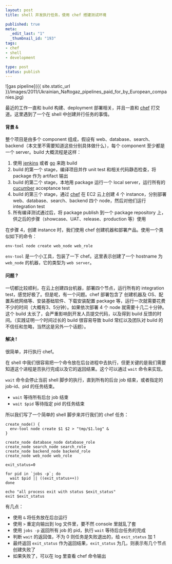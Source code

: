 ```yaml
---
layout: post
title: shell 并发执行任务，使用 chef 搭建测试环境

published: true
meta:
  _edit_last: "1"
  _thumbnail_id: "193"
tags:
- chef
- shell
- development

type: post
status: publish
---
```

![gas pipeline]({{ site.static_url }}/images/2011/Ukrainian_Naftogaz_pipelines_paid_for_by_European_companies.jpg)

最近的工作一直和 build 构建、deployment 部署相关，并且一直和 [chef](http://www.opscode.com/chef/) 打交道。这里遇到了一个在 shell 中创建并行任务的事情。

#### 背景 &

整个项目是由多个 component 组成，假设有 web、database、search、backend（本文里不需要知道这些分别具体做什么），每个 component 至少都是一个 server。build 大概流程是这样：

1. 使用 [jenkins](http://jenkins-ci.org/) 或者 [go](http://www.thoughtworks-studios.com/go-agile-release-management) 来跑 build
2. build 的第一个 stage，编译项目并作 unit test 和相关代码静态检查，将 package 作为 artifact 输出
3. build 的第二个 stage，本地用 package 运行一个 local server，运行所有的 [cucumber](http://cukes.info/) acceptance test
4. build 的第三个 stage，通过 [chef](http://www.opscode.com/chef/) 在 EC2 云上创建 4 个 instance，分别部署 web、database、search、backend 四个 node，然后对他们运行 integration test
5. 所有编译测试通过后，将 package publish 到一个 package repository 上，供之后的步骤（showcase、UAT、release、production 等）使用

在步骤 4，创建 instance 时，我们使用 chef 创建机器和部署产品。使用一个类似如下的命令：

    env-tool node create web_node web_role

`env-tool` 是一个小工具，包装了一下 chef。这里表示创建了一个 hostname 为 `web_node` 的机器，它的类型为 `web server`。

#### 问题 ?

一切都比较顺利，在云上创建四台机器，部署四个节点，运行所有的 integration test，感觉好极了。但是呢，有一个问题。chef 部署包含了 创建机器及 OS、配置系统网络等、安装基础软件、下载安装配置 package 等，运行一次就需要花费不少的时间（大概有3、5分钟）。如果依次部署 4 个 node 就需要十几二十分钟。这个 build 太长了，会严重影响到开发人员提交代码，以及得到 build 反馈的时间。（实践证明一个时间过长的 build 很容易导致 build 常红以及团队对 build 的不信任和忽略，当然这是另外一个话题）。

#### 解决 !

很简单，并行执行 chef。

在 shell 中我们很容易把一个命令放在后台进程中去执行，但更关键的是我们需要知道这个进程是否执行完成以及它的返回结果。这个可以通过 `wait` 命令来实现。

`wait` 命令会停止当前 shell 脚步的执行，直到所有的后台 job 结束，或者指定的 job-id、pid 的任务结束。

* `wait` 等待所有后台 job 结束
* `wait $pid` 等待指定 pid 的任务结束

所以我们写了一个简单的 shell 脚步来并行我们的 chef 任务：

    create_node() {
      env-tool node create $1 $2 > "tmp/$1.log" &
    }

    create_node database_node database_role
    create_node search_node search_role
    create_node backend_node backend_role
    create_node web_node web_role

    exit_status=0

    for pid in `jobs -p`; do
      wait $pid || ((exit_status++))
    done

    echo "all process exit with status $exit_status"
    exit $exit_status

有几点：

* 使用 `&` 将任务放在后台运行
* 使用 `>` 重定向输出到 log 文件里，要不然 console 里就乱了套
* 使用 `jobs -p` 返回所有 job 的 pid，执行 `wait` 等待后台任务的完成
* 判断 `wait` 的返回值，不为 0 则任务是失败退出的，给 `exit_status` 加 1
* 最终返回 `exit_status` 作为返回结果，`exit_status` 为几，则表示有几个节点创建失败了
* 如果失败了，可以在 log 里查看 chef 命令输出

